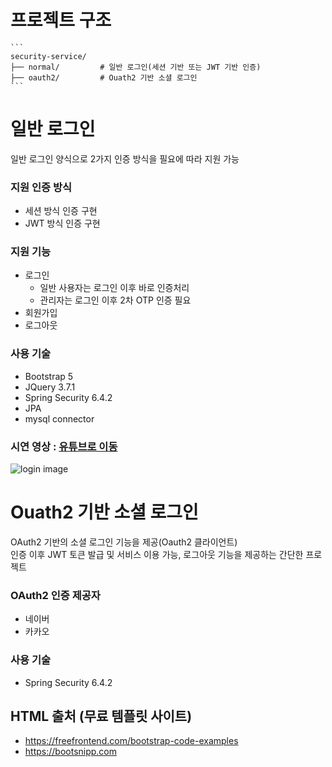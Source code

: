 # 프로젝트 구조

<pre><code>```
security-service/
├── normal/         # 일반 로그인(세션 기반 또는 JWT 기반 인증)
├── oauth2/         # Ouath2 기반 소셜 로그인
``` </code></pre>


# 일반 로그인
일반 로그인 양식으로 2가지 인증 방식을 필요에 따라 지원 가능

### 지원 인증 방식
* 세션 방식 인증 구현
* JWT 방식 인증 구현

### 지원 기능
* 로그인
	* 일반 사용자는 로그인 이후 바로 인증처리
	* 관리자는 로그인 이후 2차 OTP 인증 필요
* 회원가입
* 로그아웃

### 사용 기술
* Bootstrap 5
* JQuery 3.7.1
* Spring Security 6.4.2
* JPA
* mysql connector

### 시연 영상 : [유튜브로 이동](https://youtu.be/-2XIdglsYlg)
![login image](./video/normal-video.gif)


# Ouath2 기반 소셜 로그인
OAuth2 기반의 소셜 로그인 기능을 제공(Oauth2 클라이언트)  
인증 이후 JWT 토큰 발급 및 서비스 이용 가능, 로그아웃 기능을 제공하는 간단한 프로젝트

### OAuth2 인증 제공자
* 네이버
* 카카오

### 사용 기술
* Spring Security 6.4.2


## HTML 출처 (무료 템플릿 사이트)
* https://freefrontend.com/bootstrap-code-examples
* https://bootsnipp.com